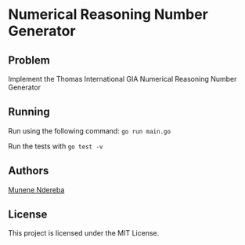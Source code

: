 # Numerical Reasoning Number Generator

## Problem

Implement the Thomas International GIA Numerical Reasoning Number Generator

## Running

Run using the following command: `go run main.go`

Run the tests with `go test -v`

## Authors

[Munene Ndereba](https://github.com/munenendereba)

## License

This project is licensed under the MIT License.
